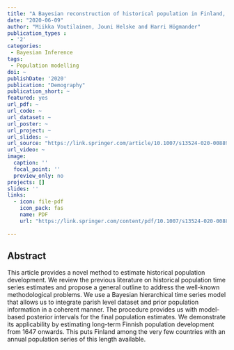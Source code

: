 ```yaml
---
title: "A Bayesian reconstruction of historical population in Finland, 1647-1850"
date: "2020-06-09"
author: "Miikka Voutilainen, Jouni Helske and Harri Högmander"
publication_types : 
 - '2'
categories:
 - Bayesian Inference
tags:
 - Population modelling
doi: ~
publishDate: '2020'
publication: "Demography"
publication_short: ~
featured: yes
url_pdf: ~
url_code: ~
url_dataset: ~
url_poster: ~
url_project: ~
url_slides: ~
url_source: "https://link.springer.com/article/10.1007/s13524-020-00889-1"
url_video: ~
image:
  caption: ''
  focal_point: ''
  preview_only: no
projects: []
slides: ''
links:
  - icon: file-pdf
    icon_pack: fas
    name: PDF
    url: "https://link.springer.com/content/pdf/10.1007/s13524-020-00889-1.pdf"
    
---
```


## Abstract

This article provides a novel method to estimate historical population development. We review the previous literature on historical population time series estimates and propose a general outline to address the well-known methodological problems. We use a Bayesian hierarchical time series model that allows us to integrate parish level dataset and prior population information in a coherent manner. The procedure provides us with model-based posterior intervals for the final population estimates. We demonstrate its applicability by estimating long-term Finnish population development from 1647 onwards. This puts Finland among the very few countries with an annual population series of this length available.


